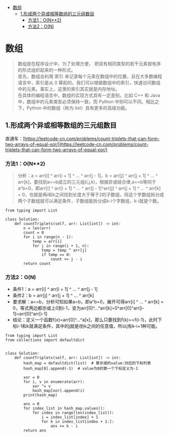 <!-- TOC -->

- [数组](#数组)
    - [1.形成两个异或相等数组的三元组数目](#1形成两个异或相等数组的三元组数目)
        - [方法1：O(N**2)](#方法1on2)
        - [方法2：O(N)](#方法2on)

<!-- /TOC -->

# 数组
> 数组是在程序设计中，为了处理方便， 把具有相同类型的若干元素按有序的形式组织起来的一种形式。      
首先，数组会利用 索引 来记录每个元素在数组中的位置，且在大多数编程语言中，索引是从 0 算起的。我们可以根据数组中的索引，快速访问数组中的元素。事实上，这里的索引其实就是内存地址。      
在具体的编程语言中，数组的实现方式具有一定差别。比如 C++ 和 Java 中，数组中的元素类型必须保持一致，而 Python 中则可以不同。相比之下，Python 中的数组（称为 list）具有更多的高级功能。

## 1.形成两个异或相等数组的三元组数目
直通车：[https://leetcode-cn.com/problems/count-triplets-that-can-form-two-arrays-of-equal-xor/](https://leetcode-cn.com/problems/count-triplets-that-can-form-two-arrays-of-equal-xor/)

### 方法1：O(N**2)
> 分析：a = arr[i] ^ arr[i + 1] ^ ... ^ arr[j - 1]，b = arr[j] ^ arr[j + 1] ^ ... ^ arr[k]，要找到a==b成立的三元组(i,j,k)，根据异或结合律,a==b等同于a^b=0，即arr[i] ^ arr[i + 1] ^ ... ^ arr[j - 1]^arr[j] ^ arr[j + 1] ^ ... ^ arr[k] = 0，也就是再i和k之间找到长度大于等于2的子数组，将这个字数组拆分成两个子数组就可以满足条件，子数组能拆分成k-i个字数组，k-i就是个数。

```python3
from typing import List

class Solution:
    def countTriplets(self, arr: List[int]) -> int:
        n = len(arr)
        count = 0
        for i in range(n - 1):
            temp = arr[i]
            for j in range(i + 1, n):
                temp = temp ^ arr[j]
                if temp == 0:
                    count += j - i
        return count
```

### 方法2：O(N)
- 条件1：a = arr[i] ^ arr[i + 1] ^ ... ^ arr[j - 1]
- 条件2：b = arr[j] ^ arr[j + 1] ^ ... ^ arr[k]
- 要求解：a==b，分析可知如果a=b，即a^b=0，展开可得arr[i] ^ ... ^ arr[k] = 0，等式两边都亦或上0到i-1，变为arr[0]^...^arr[k]=0^arr[0]^arr[i-1]=arr[0]^arr[i-1]
- 结论：定义一个函数f(x)=arr[0]^...^a[x]，那么只要找到f(k)==f(i-1)，此时下标i-1和k就满足条件，其中的j就是i到k之间的任意值，所以j有k-i+1种可能。

```python3
from typing import List
from collections import defaultdict


class Solution:
    def countTriplets(self, arr: List[int]) -> int:
        hash_map = defaultdict(list)  # 累亦或的value:对应的下标列表
        hash_map[0].append(-1)  # value为0的第一个下标定义为-1

        xor = 0
        for i, v in enumerate(arr):
            xor ^= v
            hash_map[xor].append(i)
        print(hash_map)

        ans = 0
        for index_list in hash_map.values():
            for index in range(len(index_list)):
                i = index_list[index] + 1
                for k in index_list[index + 1:]:
                    ans += k - i
        return ans
```









